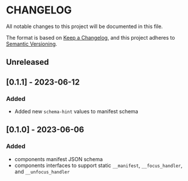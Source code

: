 # CHANGELOG

All notable changes to this project will be documented in this file.

The format is based on [Keep a Changelog](https://keepachangelog.com/en/1.0.0/),
and this project adheres to [Semantic Versioning](https://semver.org/spec/v2.0.0.html).

## Unreleased

## [0.1.1] - 2023-06-12

### Added

- Added new `schema-hint` values to manifest schema

## [0.1.0] - 2023-06-06

### Added

- components manifest JSON schema
- components interfaces to support static `__manifest`, `__focus_handler`, and `__unfocus_handler`
